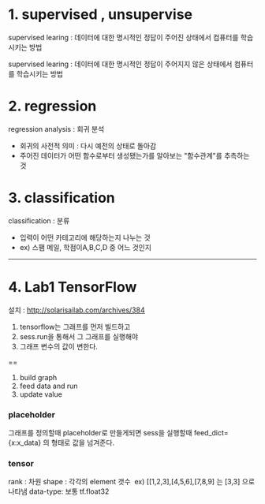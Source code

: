 # 1. supervised , unsupervise

supervised learing : 데이터에 대한 명시적인 정답이 주어진 상태에서 컴퓨터를 학습시키는 방법

supervised learing : 데이터에 대한 명시적인 정답이 주어지지 않은 상태에서 컴퓨터를 학습시키는 방법

# 2. regression

regression analysis : 회귀 분석
- 회귀의 사전적 의미 : 다시 예전의 상태로 돌아감
- 주어진 데이터가 어떤 함수로부터 생성됐는가를 알아보는 "함수관계"를 추측하는 것

# 3. classification

classification : 분류
- 입력이 어떤 카테고리에 해당하는지 나누는 것
- ex) 스팸 메일, 학점이A,B,C,D 중 어느 것인지



-----------------------------------------

# 4. Lab1 TensorFlow

설치 : http://solarisailab.com/archives/384

1. tensorflow는 그래프를 먼저 빌드하고
2. sess.run을 통해서 그 그래프를 실행해야
3. 그래프 변수의 값이 변한다.

==

1. build graph
2. feed data and run
3. update value

### placeholder
그래프를 정의할때 placeholder로 만들게되면 sess을 실행할때 feed_dict={x:x_data} 의 형태로 값을 넘겨준다.

### tensor
rank : 차원
shape : 각각의 element 갯수  ex) [[1,2,3],[4,5,6],[7,8,9] 는 [3,3] 으로 나타냄
data-type: 보통 tf.float32






